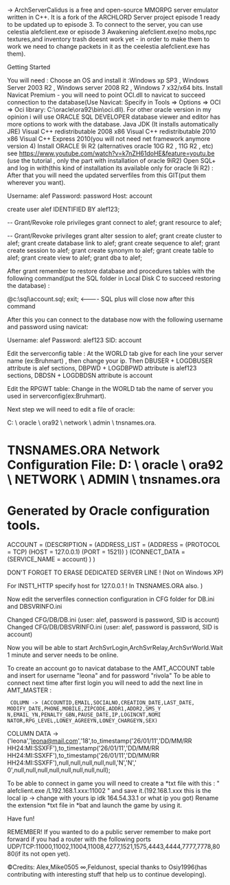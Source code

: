 ->  ArchServerCalidus is a free and open-source MMORPG server emulator written in C++. It is a fork of the ARCHLORD Server project episode 1 ready to be updated up to episode 3. To connect to the server, you can use celestia alefclient.exe or episode 3 Awakening alefclient.exe(no mobs,npc textures,and inventory trash doesnt work yet - in order to make them to work we need to change packets in it as the ceelestia alefclient.exe has them).

Getting Started

You will need :
Choose an OS and install it :Windows xp SP3 , Windows Server 2003 R2 , Windows server 2008 R2 , Windows 7 x32/x64 bits.
Install Navicat Premium - you will need to point OCI.dll to navicat to succeed connection to the database(Use Navicat:
Specify in Tools => Options => OCI => Oci library: C:\oracle\ora92\bin\oci.dll).
For other oracle version in my opinion i will use ORACLE SQL DEVELOPER database viewer and editor has more options to work with the database.
Java JDK (It installs automatically JRE)
Visual C++ redistributable 2008 x86
Visual C++ redistributable 2010 x86
Visual C++ Express 2010(you will not need net framework anymore version 4)
Install ORACLE 9i R2 (alternatives oracle 10G R2 , 11G R2 , etc) see https://www.youtube.com/watch?v=k7nZH61doHE&feature=youtu.be (use the tutorial , only the part with installation of oracle 9iR2)
Open SQL+ and log in with(this kind of installation its available only for oracle 9i R2) :
After that you will need the updated serverfiles from this GIT(put them wherever you want).


Username: alef
Password: password
Host: account

create user alef IDENTIFIED BY alef123;

-- Grant/Revoke role privileges
grant connect to alef;
grant resource to alef;

-- Grant/Revoke privileges
grant alter session to alef;
grant create cluster to alef;
grant create database link to alef;
grant create sequence to alef;
grant create session to alef;
grant create synonym to alef;
grant create table to alef;
grant create view to alef;
grant dba to alef;

After grant remember to restore database and procedures tables with the following command(put the SQL folder in Local Disk C to succeed restoring the database) :

@c:\sql\account.sql;
exit;    <---- SQL plus will close now after this command

After this you can connect to the database now with the following username and password using navicat:

Username: alef
Password: alef123
SID: account


Edit the serverconfig table :
At the WORLD tab give for each line your server name (ex:Bruhmart) , then change your ip.
Then DBUSER + LOGDBUSER attribute is alef
     sections, DBPWD + LOGDBPWD attribute is alef123
     sections, DBDSN + LOGDBDSN attribute is account
     
Edit the RPGWT table:
Change in the WORLD tab the name of server you used in serverconfig(ex:Bruhmart).


Next step we will need to edit a file of oracle:

C: \ oracle \ ora92 \ network \ admin \ tnsnames.ora.


# TNSNAMES.ORA Network Configuration File: D: \ oracle \ ora92 \ NETWORK \ ADMIN \ tnsnames.ora
# Generated by Oracle configuration tools.
ACCOUNT =
(DESCRIPTION =
(ADDRESS_LIST =
(ADDRESS = (PROTOCOL = TCP) (HOST = 127.0.0.1) (PORT = 1521))
)
(CONNECT_DATA =
(SERVICE_NAME = account)
)
)

DON'T FORGET TO ERASE DEDICATED SERVER LINE ! (Not on Windows XP)

For INST1_HTTP specify host for 127.0.0.1 ! In TNSNAMES.ORA also.   )

Now edit the serverfiles connection configuration in CFG folder for DB.ini and DBSVRINFO.ini

Changed CFG/DB/DB.ini (user: alef, password is password, SID is account)
Changed CFG/DB/DBSVRINFO.ini (user: alef, password is password, SID is account)


Now you will be able to start ArchSvrLogin,ArchSvrRelay,ArchSvrWorld.Wait 1 minute and server needs to be online.

To create an account go to navicat database to the AMT_ACCOUNT table and insert for username "leona" and for password "rivola"
To be able to connect next time after first login you will need to add the next line in AMT_MASTER :

     COLUMN -> (ACCOUNTID,EMAIL,SOCIALNO,CREATION_DATE,LAST_DATE, MODIFY_DATE,PHONE,MOBILE,ZIPCODE,ADDR1,ADDR2,SMS_Y N,EMAIL_YN,PENALTY_GBN,PAUSE_DATE,IP,LOGINCNT,NOMI NATOR,RPG_LEVEL,LONEY_AGREEYN,LONEY_CHARGEYN,SEX)
COLUMN DATA -> ('leona','leona@mail.com','18',to_timestamp('26/01/11','DD/MM/RR HH24:MI:SSXFF'),to_timestamp('26/01/11','DD/MM/RR HH24:MI:SSXFF'),to_timestamp('26/01/11','DD/MM/RR HH24:MI:SSXFF'),null,null,null,null,null,'N','N',' 0',null,null,null,null,null,null,null,null);

To be able to connect in game you will need to create a *txt file with this : " alefclient.exe /L192.168.1.xxx:11002 "  and save it.(192.168.1.xxx this is the local ip -> change with yours ip idk 164.54.33.1  or what ip you got)
Rename the  extension *txt file in *bat and launch the game by using it.


Have fun!


REMEMBER!
If you wanted to do a public server remember to make port forward if you had a router with the following ports UDP/TCP:11000,11002,11004,11008,4277,1521,1575,4443,4444,7777,7778,8080(if its not open yet).


©Credits: Alex,Mike0505 ∞,Feldunost, special thanks to Osiy1996(has contributing with interesting stuff that help us to continue developing).
